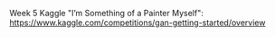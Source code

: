Week 5 Kaggle "I’m Something of a Painter Myself": https://www.kaggle.com/competitions/gan-getting-started/overview
